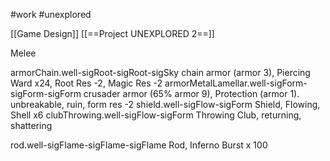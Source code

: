 #work #unexplored 

[[Game Design]]
[[==Project UNEXPLORED 2==]]


Melee

armorChain.well-sigRoot-sigRoot-sigSky
chain armor (armor 3), Piercing Ward x24, Root Res -2, Magic Res -2
armorMetalLamellar.well-sigForm-sigForm-sigForm
crusader armor  (65% armor 9), Protection (armor 1). unbreakable, ruin, form res -2
shield.well-sigFlow-sigForm
Shield, Flowing, Shell x6
clubThrowing.well-sigFlow-sigForm
Throwing Club, returning, shattering

rod.well-sigFlame-sigFlame-sigFlame
Rod, Inferno Burst x 100


